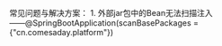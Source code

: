 常见问题与解决方案：
    1. 外部jar包中的Bean无法扫描注入</br>
        ——@SpringBootApplication(scanBasePackages = {"cn.comesaday.platform"})</br>